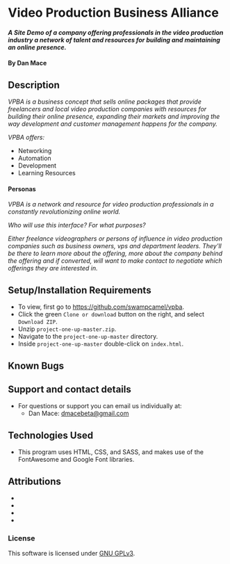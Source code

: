 # Video Production Business Alliance

#### _A Site Demo of a company offering professionals in the video production industry a network of talent and resources for building and maintaining an online presence._

#### By Dan Mace

## Description

_VPBA is a business concept that sells online packages that provide freelancers and local video production companies with resources for building their online presence, expanding their markets and improving the way development and customer management happens for the company._

_VPBA offers:_
 - Networking
 - Automation
 - Development
 - Learning Resources

#### Personas

_VPBA is a network and resource for video production professionals in a constantly revolutionizing online world._

_Who will use this interface? For what purposes?_

_Either freelance videographers or persons of influence in video production companies such as business owners, vps and department leaders._
_They'll be there to learn more about the offering, more about the company behind the offering and if converted, will want to make contact to negotiate which offerings they are interested in._


## Setup/Installation Requirements
- To view, first go to https://github.com/swampcamel/vpba.
- Click the green `Clone or download` button on the right, and select `Download ZIP`.
- Unzip `project-one-up-master.zip`.
- Navigate to the `project-one-up-master` directory.
- Inside `project-one-up-master` double-click on `index.html`.

## Known Bugs


## Support and contact details
- For questions or support you can email us individually at:
  - Dan Mace: dmacebeta@gmail.com

## Technologies Used
- This program uses HTML, CSS, and SASS, and makes use of the FontAwesome and Google Font libraries.

## Attributions
-
-
-
-

### License
This software is licensed under [GNU GPLv3](LICENSE.txt).
